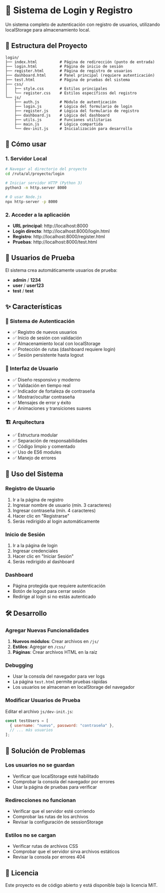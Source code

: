 # 🔐 Sistema de Login y Registro

Un sistema completo de autenticación con registro de usuarios, utilizando localStorage para almacenamiento local.

## 📁 Estructura del Proyecto

```
login/
├── index.html          # Página de redirección (punto de entrada)
├── login.html          # Página de inicio de sesión
├── register.html       # Página de registro de usuarios
├── dashboard.html      # Panel principal (requiere autenticación)
├── test.html           # Página de pruebas del sistema
├── css/
│   ├── style.css       # Estilos principales
│   └── register.css    # Estilos específicos del registro
└── js/
    ├── auth.js         # Módulo de autenticación
    ├── login.js        # Lógica del formulario de login
    ├── register.js     # Lógica del formulario de registro
    ├── dashboard.js    # Lógica del dashboard
    ├── utils.js        # Funciones utilitarias
    ├── main.js         # Lógica compartida
    └── dev-init.js     # Inicialización para desarrollo
```

## 🚀 Cómo usar

### 1. Servidor Local

```bash
# Navegar al directorio del proyecto
cd /ruta/al/proyecto/login

# Iniciar servidor HTTP (Python 3)
python3 -m http.server 8000

# O usar Node.js
npx http-server -p 8000
```

### 2. Acceder a la aplicación

- **URL principal**: http://localhost:8000
- **Login directo**: http://localhost:8000/login.html
- **Registro**: http://localhost:8000/register.html
- **Pruebas**: http://localhost:8000/test.html

## 👤 Usuarios de Prueba

El sistema crea automáticamente usuarios de prueba:

- **admin** / **1234**
- **user** / **user123**
- **test** / **test**

## ✨ Características

### 🔑 Sistema de Autenticación

- ✅ Registro de nuevos usuarios
- ✅ Inicio de sesión con validación
- ✅ Almacenamiento local con localStorage
- ✅ Protección de rutas (dashboard requiere login)
- ✅ Sesión persistente hasta logout

### 🎨 Interfaz de Usuario

- ✅ Diseño responsivo y moderno
- ✅ Validación en tiempo real
- ✅ Indicador de fortaleza de contraseña
- ✅ Mostrar/ocultar contraseña
- ✅ Mensajes de error y éxito
- ✅ Animaciones y transiciones suaves

### 🏗️ Arquitectura

- ✅ Estructura modular
- ✅ Separación de responsabilidades
- ✅ Código limpio y comentado
- ✅ Uso de ES6 modules
- ✅ Manejo de errores

## 📝 Uso del Sistema

### Registro de Usuario

1. Ir a la página de registro
2. Ingresar nombre de usuario (mín. 3 caracteres)
3. Ingresar contraseña (mín. 4 caracteres)
4. Hacer clic en "Registrarse"
5. Serás redirigido al login automáticamente

### Inicio de Sesión

1. Ir a la página de login
2. Ingresar credenciales
3. Hacer clic en "Iniciar Sesión"
4. Serás redirigido al dashboard

### Dashboard

- Página protegida que requiere autenticación
- Botón de logout para cerrar sesión
- Redirige al login si no estás autenticado

## 🛠️ Desarrollo

### Agregar Nuevas Funcionalidades

1. **Nuevos módulos**: Crear archivos en `/js/`
2. **Estilos**: Agregar en `/css/`
3. **Páginas**: Crear archivos HTML en la raíz

### Debugging

- Usar la consola del navegador para ver logs
- La página `test.html` permite pruebas rápidas
- Los usuarios se almacenan en localStorage del navegador

### Modificar Usuarios de Prueba

Editar el archivo `js/dev-init.js`:

```javascript
const testUsers = [
  { username: "nuevo", password: "contraseña" },
  // ... más usuarios
];
```

## 🔧 Solución de Problemas

### Los usuarios no se guardan

- Verificar que localStorage esté habilitado
- Comprobar la consola del navegador por errores
- Usar la página de pruebas para verificar

### Redirecciones no funcionan

- Verificar que el servidor esté corriendo
- Comprobar las rutas de los archivos
- Revisar la configuración de sessionStorage

### Estilos no se cargan

- Verificar rutas de archivos CSS
- Comprobar que el servidor sirva archivos estáticos
- Revisar la consola por errores 404

## 📄 Licencia

Este proyecto es de código abierto y está disponible bajo la licencia MIT.
